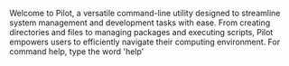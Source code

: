 Welcome to Pilot, a versatile command-line utility designed to streamline system management and development tasks with ease. From creating directories and files to managing packages and executing scripts, Pilot empowers users to efficiently navigate their computing environment. For command help, type the word 'help'
